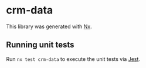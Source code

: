 # crm-data

This library was generated with [Nx](https://nx.dev).

## Running unit tests

Run `nx test crm-data` to execute the unit tests via [Jest](https://jestjs.io).

